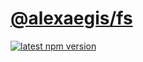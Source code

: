# [@alexaegis/fs](https://github.com/AlexAegis/js-core/tree/master/packages/fs)

[![latest npm version](https://img.shields.io/npm/v/@alexaegis/fs/latest)](https://www.npmjs.com/package/@alexaegis/fs)
